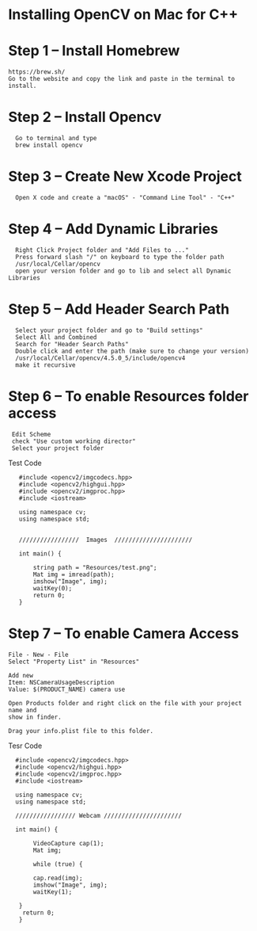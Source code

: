 # Installing OpenCV on Mac for C++

# Step 1 – Install Homebrew

    https://brew.sh/
    Go to the website and copy the link and paste in the terminal to install.

# Step 2 – Install Opencv
  
      Go to terminal and type 
      brew install opencv

# Step 3 – Create New Xcode Project

      Open X code and create a "macOS" - "Command Line Tool" - "C++"
  
# Step 4 – Add Dynamic Libraries

      Right Click Project folder and "Add Files to ..."
      Press forward slash "/" on keyboard to type the folder path
      /usr/local/Cellar/opencv
      open your version folder and go to lib and select all Dynamic Libraries 

# Step 5 – Add Header Search Path

      Select your project folder and go to "Build settings"
      Select All and Combined 
      Search for "Header Search Paths" 
      Double click and enter the path (make sure to change your version)
      /usr/local/Cellar/opencv/4.5.0_5/include/opencv4
      make it recursive



# Step 6 – To enable Resources folder access

     Edit Scheme 
     check "Use custom working director" 
     Select your project folder

Test Code 

       #include <opencv2/imgcodecs.hpp>
       #include <opencv2/highgui.hpp>
       #include <opencv2/imgproc.hpp>
       #include <iostream>

       using namespace cv;
       using namespace std;


       /////////////////  Images  //////////////////////

       int main() {

           string path = "Resources/test.png";
           Mat img = imread(path);
           imshow("Image", img);
           waitKey(0);
           return 0;
       }
       
 
# Step 7 – To enable Camera Access

    File - New - File
    Select "Property List" in "Resources"

    Add new
    Item: NSCameraUsageDescription
    Value: $(PRODUCT_NAME) camera use 

    Open Products folder and right click on the file with your project name and 
    show in finder. 

    Drag your info.plist file to this folder. 


Tesr Code 

      #include <opencv2/imgcodecs.hpp>
      #include <opencv2/highgui.hpp>
      #include <opencv2/imgproc.hpp>
      #include <iostream>

      using namespace cv;
      using namespace std;

      ///////////////// Webcam //////////////////////

      int main() {

           VideoCapture cap(1);
           Mat img;

           while (true) {

           cap.read(img);
           imshow("Image", img);
           waitKey(1);

       }
        return 0;
       }

